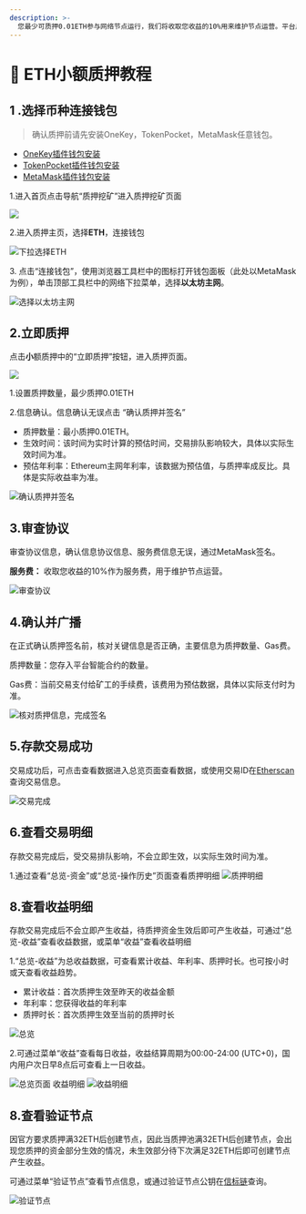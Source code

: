 ```yaml
---
description: >-
  您最少可质押0.01ETH参与网络节点运行，我们将收取您收益的10%用来维护节点运营。平台用户累计质押满32ETH将生成一个验证节点，节点生效后即可产生收益。
---
```


# 🔑 ETH小额质押教程

## 1 **.选择币种连接钱包**
>确认质押前请先安装OneKey，TokenPocket，MetaMask任意钱包。
- [OneKey插件钱包安装](https://onekey.so/zh_CN/download?client=browserExtension)
- [TokenPocket插件钱包安装](https://extension.tokenpocket.pro/#/)
- [MetaMask插件钱包安装](https://metamask.io/download/)

1.进入首页点击导航“质押挖矿”进入质押挖矿页面

![](<../../.gitbook/assets/0213/1.png>)

2.进入质押主页，选择**ETH**，连接钱包

![下拉选择ETH](<../../.gitbook/assets/0213/2.png>)

3\. 点击“连接钱包”，使用浏览器工具栏中的图标打开钱包面板（此处以MetaMask为例），单击顶部工具栏中的网络下拉菜单，选择**以太坊主网**。

![选择以太坊主网](<../../.gitbook/assets/0213/5.png>)

## **2.立即质押**

点击**小**额质押中的“立即质押”按钮，进入质押页面。

![](<../../.gitbook/assets/0213/4-1.png>)

1.设置质押数量，最少质押0.01ETH

2.信息确认。信息确认无误点击 “确认质押并签名”
* 质押数量：最小质押0.01ETH。
* 生效时间：该时间为实时计算的预估时间，交易排队影响较大，具体以实际生效时间为准。
* 预估年利率：Ethereum主网年利率，该数据为预估值，与质押率成反比。具体是实际收益率为准。

![确认质押并签名](<../../.gitbook/assets/0213/4-5.png>)

## **3.审查协议**

审查协议信息，确认信息协议信息、服务费信息无误，通过MetaMask签名。

**服务费：** 收取您收益的10%作为服务费，用于维护节点运营。

![审查协议](<../../.gitbook/assets/0213/4-3.png>)

## **4.确认并广播**

在正式确认质押签名前，核对关键信息是否正确，主要信息为质押数量、Gas费。

质押数量：您存入平台智能合约的数量。

Gas费：当前交易支付给矿工的手续费，该费用为预估数据，具体以实际支付时为准。

![核对质押信息，完成签名](<../../.gitbook/assets/0213/4-5.png>)

## **5.存款交易成功**

交易成功后，可点击查看数据进入总览页面查看数据，或使用交易ID在[Etherscan](https://etherscan.io/)查询交易信息。

![交易完成](<../../.gitbook/assets/0213/4-9.png>)

## **6.查看交易明细**

存款交易完成后，受交易排队影响，不会立即生效，以实际生效时间为准。

1.通过查看“总览-资金”或“总览-操作历史”页面查看质押明细
![质押明细](<../../.gitbook/assets/0213/3-1.png>)

## **8.查看收益明细**

存款交易完成后不会立即产生收益，待质押资金生效后即可产生收益，可通过“总览-收益”查看收益数据，或菜单“收益”查看收益明细

1.“总览-收益”为总收益数据，可查看累计收益、年利率、质押时长。也可按小时或天查看收益趋势。
   * 累计收益：首次质押生效至昨天的收益金额
   * 年利率：您获得收益的年利率
   * 质押时长：首次质押生效至当前的质押时长

![总览](<../../.gitbook/assets/0213/3-2.png>)

2.可通过菜单“收益”查看每日收益，收益结算周期为00:00-24:00 (UTC+0)，国内用户次日早8点后可查看上一日收益。

![总览页面](<../../.gitbook/assets/0213/3-2.png>)
收益明细
![收益明细](<../../.gitbook/assets/0213/1101.png>)

## **8.查看验证节点**

因官方要求质押满32ETH后创建节点，因此当质押池满32ETH后创建节点，会出现您质押的资金部分生效的情况，未生效部分待下次满足32ETH后即可创建节点产生收益。

可通过菜单“验证节点”查看节点信息，或通过验证节点公钥在[信标链](https://mainnet.beaconcha.in/)查询。

![验证节点](<../../.gitbook/assets/0213/7-10.png>)

